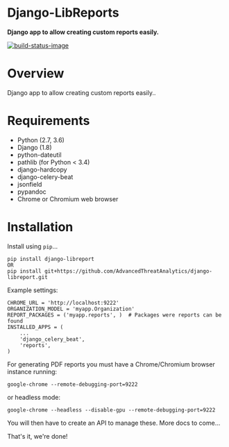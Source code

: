 # Django-LibReports

**Django app to allow creating custom reports easily.**

[![build-status-image]][travis]

# Overview

Django app to allow creating custom reports easily..

# Requirements

* Python (2.7, 3.6)
* Django (1.8)
* python-dateutil
* pathlib (for Python < 3.4)
* django-hardcopy
* django-celery-beat
* jsonfield
* pypandoc
* Chrome or Chromium web browser

# Installation

Install using `pip`...

    pip install django-libreport
    OR 
    pip install git+https://github.com/AdvancedThreatAnalytics/django-libreport.git

Example settings:

    CHROME_URL = 'http://localhost:9222'
    ORGANIZATION_MODEL = 'myapp.Organization'
    REPORT_PACKAGES = ('myapp.reports', )  # Packages were reports can be found
    INSTALLED_APPS = (
        ...
        'django_celery_beat',
        'reports',
    )

For generating PDF reports you must have a Chrome/Chromium browser instance running:

    google-chrome --remote-debugging-port=9222

or headless mode:

    google-chrome --headless --disable-gpu --remote-debugging-port=9222

You will then have to create an API to manage these. More docs to come...

That's it, we're done!

[build-status-image]: https://secure.travis-ci.org/AdvancedThreatAnalytics/django-libreports.png?branch=master
[travis]: http://travis-ci.org/AdvancedThreatAnalytics/django-libreports?branch=master
